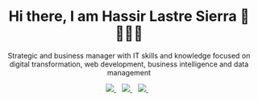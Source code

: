 <h1 align='center'>
  Hi there, I am Hassir Lastre Sierra 💼 👨🏽‍💻
</h1>
<p align='center'>
  Strategic and business manager with IT skills and knowledge focused on digital transformation, web development, business intelligence and data management
</p>


<p align='center'>
  
  <a href="https://www.linkedin.com/in/hassirlastre/">
    <img src="https://img.shields.io/badge/linkedin-%230077B5.svg?&style=for-the-badge&logo=linkedin&logoColor=white" />
  </a>&nbsp;&nbsp;
  <a href="https://twitter.com/HassirLastre">
    <img src="https://img.shields.io/badge/Twitter-1DA1F2?style=for-the-badge&logo=twitter&logoColor=white"/>
  </a>&nbsp;&nbsp;
  <a href="https://www.instagram.com/hassirlastre/">
    <img src="https://img.shields.io/badge/instagram-%23E4405F.svg?&style=for-the-badge&logo=instagram&logoColor=white"/>        
  </a>&nbsp;&nbsp;
  
</p>

